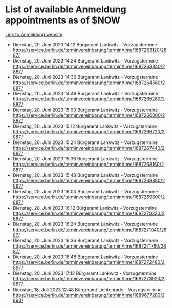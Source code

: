 # List of available Anmeldung appointments as of $NOW
[Link to Anmeldung website](https://service.berlin.de/terminvereinbarung/termin/tag.php?termin=1&anliegen[]=120686&dienstleisterlist=122210,122217,327316,122219,327312,122227,327314,122231,327346,122243,327348,122254,122252,329742,122260,329745,122262,329748,122271,327278,122273,327274,122277,327276,330436,122280,327294,122282,327290,122284,327292,122291,327270,122285,327266,122286,327264,122296,327268,150230,329760,122297,327286,122294,327284,122312,329763,122314,329775,122304,327330,122311,327334,122309,327332,317869,122281,327352,122279,329772,122283,122276,327324,122274,327326,122267,329766,122246,327318,122251,327320,122257,327322,122208,327298,122226,327300&herkunft=http%3A%2F%2Fservice.berlin.de%2Fdienstleistung%2F120686%2F)
- Dienstag, 20. Juni 2023 14:12 Bürgeramt Lankwitz - Vorzugstermine https://service.berlin.de/terminvereinbarung/termin/time/1687263120/2887/
- Dienstag, 20. Juni 2023 14:24 Bürgeramt Lankwitz - Vorzugstermine https://service.berlin.de/terminvereinbarung/termin/time/1687263840/2887/
- Dienstag, 20. Juni 2023 14:36 Bürgeramt Lankwitz - Vorzugstermine https://service.berlin.de/terminvereinbarung/termin/time/1687264560/2887/
- Dienstag, 20. Juni 2023 14:48 Bürgeramt Lankwitz - Vorzugstermine https://service.berlin.de/terminvereinbarung/termin/time/1687265280/2887/
- Dienstag, 20. Juni 2023 15:00 Bürgeramt Lankwitz - Vorzugstermine https://service.berlin.de/terminvereinbarung/termin/time/1687266000/2887/
- Dienstag, 20. Juni 2023 15:12 Bürgeramt Lankwitz - Vorzugstermine https://service.berlin.de/terminvereinbarung/termin/time/1687266720/2887/
- Dienstag, 20. Juni 2023 15:24 Bürgeramt Lankwitz - Vorzugstermine https://service.berlin.de/terminvereinbarung/termin/time/1687267440/2887/
- Dienstag, 20. Juni 2023 15:36 Bürgeramt Lankwitz - Vorzugstermine https://service.berlin.de/terminvereinbarung/termin/time/1687268160/2887/
- Dienstag, 20. Juni 2023 15:48 Bürgeramt Lankwitz - Vorzugstermine https://service.berlin.de/terminvereinbarung/termin/time/1687268880/2887/
- Dienstag, 20. Juni 2023 16:00 Bürgeramt Lankwitz - Vorzugstermine https://service.berlin.de/terminvereinbarung/termin/time/1687269600/2887/
- Dienstag, 20. Juni 2023 16:12 Bürgeramt Lankwitz - Vorzugstermine https://service.berlin.de/terminvereinbarung/termin/time/1687270320/2887/
- Dienstag, 20. Juni 2023 16:24 Bürgeramt Lankwitz - Vorzugstermine https://service.berlin.de/terminvereinbarung/termin/time/1687271040/2887/
- Dienstag, 20. Juni 2023 16:36 Bürgeramt Lankwitz - Vorzugstermine https://service.berlin.de/terminvereinbarung/termin/time/1687271760/2887/
- Dienstag, 20. Juni 2023 16:48 Bürgeramt Lankwitz - Vorzugstermine https://service.berlin.de/terminvereinbarung/termin/time/1687272480/2887/
- Dienstag, 20. Juni 2023 17:12 Bürgeramt Lankwitz - Vorzugstermine https://service.berlin.de/terminvereinbarung/termin/time/1687273920/2887/
- Dienstag, 18. Juli 2023 12:48 Bürgeramt Lichtenrade - Vorzugstermine https://service.berlin.de/terminvereinbarung/termin/time/1689677280/2893/
